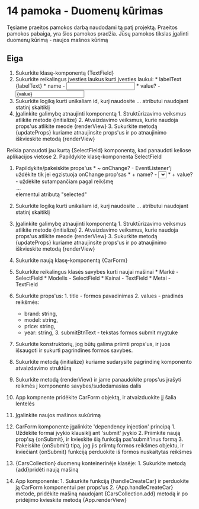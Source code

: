 # 14 pamoka - Duomenų kūrimas

Tęsiame praeitos pamokos darbą naudodami tą patį projektą. Praeitos pamokos pabaiga, yra šios pamokos pradžia.
Jūsų pamokos tikslas įgalinti duomenų kūrimą - naujos mašnos kūrimą

## Eiga
1. Sukurkite klasę-komponentą {TextField}
  1. Sukurkite reikalingus įvesties laukus kurti įvesties laukui:
    * labelText <label>{labelText}</label>
    * name - <input name="{name}">
    * value? - <input value="{value}"/> 
  2. Sukurkite logiką kurti unikaliam id, kurį naudosite <label for="{id}">... atributui naudojant statinį skaitiklį
  3. Įgalinkite galimybę atnaujinti komponentą
    1. Struktūrizavimo veiksmus atlikite metode {initialize}
    2. Atvaizdavimo veiksmus, kurie naudoja props'us atlikite meode {renderView}
    3. Sukurkite metodą {updateProps} kuriame atnaujinsite props'us ir po atnaujinimo
    iškvieskite metodą {renderView}

Reikia panaudoti jau kurtą {SelectField} komponentą, kad panaudoti keliose aplikacijos vietose
2. Papildykite klasę-komponenta SelectField
  1. Papildykite/pakeiskite props'us
    * ~ onChange? - EventListener'į uždėkite tik jei egzistuoja onChange prop'sas
    * + name? - <select name="{name}"></select>
    * + value? - uždėkite sutampančiam pagal reikšmę <option>...</option> elementui atributą "selected" 
  2. Sukurkite logiką kurti unikaliam id, kurį naudosite <label for="{id}">... atributui naudojant statinį skaitiklį
  3. Įgalinkite galimybę atnaujinti komponentą
    1. Struktūrizavimo veiksmus atlikite metode {initialize}
    2. Atvaizdavimo veiksmus, kurie naudoja props'us atlikite meode {renderView}
    3. Sukurkite metodą {updateProps} kuriame atnaujinsite props'us ir po atnaujinimo
    iškvieskite metodą {renderView}

3. Sukurkite naują klasę-komponentą {CarForm}
  1. Sukurkite reikalingus klasės savybes kurti naujai mašinai
    * Markė - SelectField
    * Modelis - SelectField
    * Kainai - TextField
    * Metai - TextField
  2. Sukurkite props'us:
    1. title - formos pavadinimas
    2. values - pradinės reikšmės:
        * brand: string,
        * model: string,
        * price: string,
        * year: string,
    3. submitBtnText - tekstas formos submit mygtuke
  3. Sukurkite konstruktorių, jog būtų galima priimti props'us, ir juos išsaugoti ir sukurti pagrindines formos savybes.
  4. Sukurkite metodą {initialize} kuriame sudarysite pagrindinę komponento atvaizdavimo struktūrą
  5. Sukurkite metodą {renderView} ir jame panaudokite props'us įrašyti reikmės į komponento savybes/sudedamasias dalis

4. App kompnente pridėkite CarForm objektą, ir atvaizduokite jį šalia lentelės

5. Įgalinkite naujos mašinos sukūrimą
  1. CarForm komponente įgalinkite 'dependency injection' principą
    1. Uždėkite formai įvykio klausiklį ant 'submit' įvykio
    2. Priimkite naują prop'są {onSubmit}, ir kvieskite šią funkciją pas'submit'inus formą
    3. Pakeiskite {onSubmit} tipą, jog jis priimtų formos reikšmes objektu, ir kviečiant {onSubmit} funkciją perduokite iš formos nuskaitytas reikšmes
  2. {CarsCollection} duomenų konteinerinėje klasėje:
    1. Sukurkite metodą {add}pridėti naują mašiną
  3. App komponente:
    1. Sukurkite funkciją {handleCreateCar} ir perduokite ją CarForm komponentui per props'us
    2. {App.handleCreateCar} metode, pridėkite mašiną naudojant {CarsCollection.add} metodą ir po pridėjimo kvieskite metodą {App.renderView}
    
